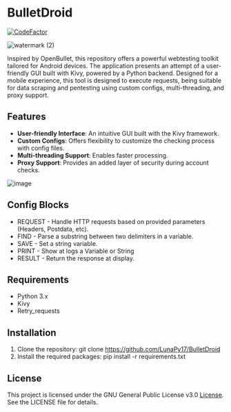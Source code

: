 BulletDroid
=======
[![CodeFactor](https://www.codefactor.io/repository/github/lunapy17/bulletdroid/badge)](https://www.codefactor.io/repository/github/lunapy17/bulletdroid)

![watermark (2)](https://github.com/LunaPy17/BulletDroid/assets/69711934/0d3e1350-5edf-4dd3-b6aa-b02eea41911d)


Inspired by OpenBullet, this repository offers a powerful webtesting toolkit tailored for Android devices. The application presents an attempt of a user-friendly GUI built with Kivy, powered by a Python backend. Designed for a mobile experience, this tool is designed to execute requests, being suitable for data scraping and pentesting using custom configs, multi-threading, and proxy support.

## Features

- **User-friendly Interface**: An intuitive GUI built with the Kivy framework.
- **Custom Configs**: Offers flexibility to customize the checking process with config files.
- **Multi-threading Support**: Enables faster processing.
- **Proxy Support**: Provides an added layer of security during account checks.

![image](https://github.com/LunaPy17/BulletDroid/assets/69711934/eedb332d-4c07-4f4d-9973-8ba39502c9b1)


## Config Blocks

* REQUEST - Handle HTTP requests based on provided parameters (Headers, Postdata, etc).
* FIND - Parse a substring between two delimiters in a variable.
* SAVE - Set a string variable.
* PRINT - Show at logs a Variable or String
* RESULT - Return the response at display.

## Requirements

* Python 3.x
* Kivy
* Retry_requests

## Installation

1. Clone the repository: git clone https://github.com/LunaPy17/BulletDroid
2. Install the required packages: pip install -r requirements.txt

## License

This project is licensed under the GNU General Public License v3.0 [License](https://github.com/LunaPy17/BulletDroid/blob/main/LICENSE). See the LICENSE file for details.
